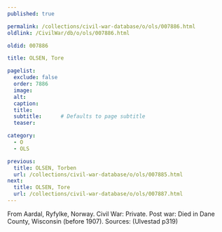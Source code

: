```yaml
---
published: true

permalink: /collections/civil-war-database/o/ols/007886.html
oldlink: /CivilWar/db/o/ols/007886.html

oldid: 007886

title: OLSEN, Tore

pagelist:
  exclude: false
  order: 7886
  image: 
  alt:
  caption:
  title:
  subtitle:      # Defaults to page subtitle
  teaser:

category: 
  - O 
  - OLS

previous:
  title: OLSEN, Torben
  url: /collections/civil-war-database/o/ols/007885.html  
next:
  title: OLSEN, Tore
  url: /collections/civil-war-database/o/ols/007887.html   
---
```

From Aardal, Ryfylke, Norway. Civil War: Private. Post war: Died in Dane County, Wisconsin (before 1907). Sources: (Ulvestad p319)
